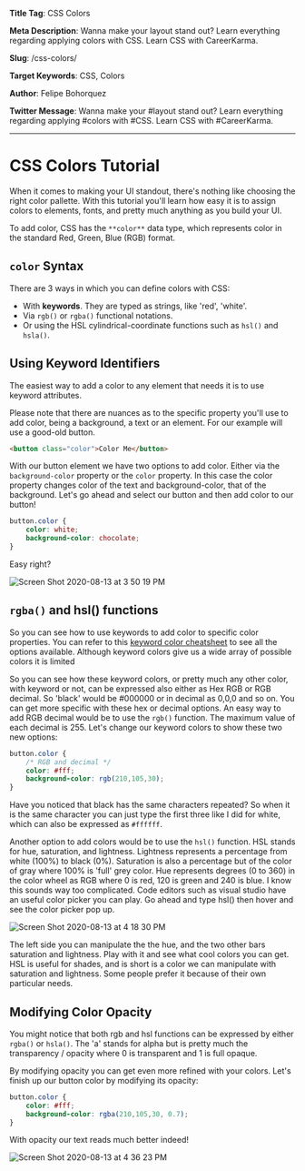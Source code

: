 **Title Tag**: CSS Colors

**Meta Description**: Wanna make your layout stand out? Learn everything regarding applying colors with CSS. Learn CSS with CareerKarma.

**Slug**: /css-colors/

**Target Keywords**: CSS, Colors

**Author**: Felipe Bohorquez

**Twitter Message**: Wanna make your #layout stand out? Learn everything regarding applying #colors with #CSS. Learn CSS with #CareerKarma.

___

# CSS Colors Tutorial

When it comes to making your UI standout, there's nothing like choosing the right color pallette. With this tutorial you'll learn how easy it is to assign colors to elements, fonts, and pretty much anything as you build your UI.

To add color, CSS has the `**color**` data type, which represents color in the standard Red, Green, Blue (RGB) format. 


## `color` Syntax

There are 3 ways in which you can define colors with CSS:

- With **keywords**. They are typed as strings, like 'red', 'white'.
- Via `rgb()` or `rgba()` functional notations.
- Or using the HSL cylindrical-coordinate functions such as `hsl()` and `hsla()`.

## Using Keyword Identifiers

The easiest way to add a color to any element that needs it is to use keyword attributes. 

Please note that there are nuances as to the specific property you'll use to add color, being a background, a text or an element. For our example will use a good-old button.

```html
<button class="color">Color Me</button>
```

With our button element we have two options to add color. Either via the `background-color` property or the `color` property. In this case the color property changes color of the text and background-color, that of the background. Let's go ahead and select our button and then add color to our button!

```css
button.color {
    color: white; 
    background-color: chocolate; 
}
```

Easy right?

![Screen Shot 2020-08-13 at 3 50 19 PM](https://user-images.githubusercontent.com/15071636/90185718-b88aaa80-dd7c-11ea-80ee-95177d88e325.png)

## `rgba()` and hsl() functions

So you can see how to use keywords to add color to specific color properties. You can refer to this [keyword color cheatsheet](https://www.w3.org/wiki/CSS/Properties/color/keywords) to see all the options available. Although keyword colors give us a wide array of possible colors it is limited

So you can see how these keyword colors, or pretty much any other color, with keyword or not, can be expressed also either as Hex RGB or RGB decimal. So 'black' would be #000000 or in decimal as 0,0,0 and so on. You can get more specific with these hex or decimal options. An easy way to add RGB decimal would be to use the `rgb()` function. The maximum value of each decimal is 255. Let's change our keyword colors to show these two new options:

```css
button.color {
    /* RGB and decimal */
    color: #fff;
    background-color: rgb(210,105,30);
}
```

Have you noticed that black has the same characters repeated? So when it is the same character you can just type the first three like I did for white, which can also be expressed as `#ffffff`.

Another option to add colors would be to use the `hsl()` function. HSL stands for hue, saturation, and lightness. Lightness represents a percentage from white (100%) to black (0%). Saturation is also a percentage but of the color of gray where 100% is 'full' grey color. Hue represents degrees (0 to 360) in the color wheel as RGB where 0 is red, 120 is green and 240 is blue. I know this sounds way too complicated. Code editors such as visual studio have an useful color picker you can play. Go ahead and type hsl() then hover and see the color picker pop up.

![Screen Shot 2020-08-13 at 4 18 30 PM](https://user-images.githubusercontent.com/15071636/90188660-7a43ba00-dd81-11ea-8ed6-f70281918b74.png)

The left side you can manipulate the the hue, and the two other bars saturation and lightness. Play with it and see what cool colors you can get. HSL is useful for shades, and is short is a color we can manipulate with saturation and lightness. Some people prefer it because of their own particular needs.

## Modifying Color Opacity

You might notice that both rgb and hsl functions can be expressed by either `rgba()` or `hsla()`. The 'a' stands for alpha but is pretty much the transparency / opacity where 0 is transparent and 1 is full opaque.

By modifying opacity you can get even more refined with your colors. Let's finish up our button color by modifying its opacity:

```css
button.color {
    color: #fff;
    background-color: rgba(210,105,30, 0.7);
}
```

With opacity our text reads much better indeed!

![Screen Shot 2020-08-13 at 4 36 23 PM](https://user-images.githubusercontent.com/15071636/90189665-2afe8900-dd83-11ea-8efd-d6fbe2062001.png)

